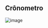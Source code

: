 ## Crônometro

![image](https://github.com/DiogoRodriguees/PROJETOS_COMPUTACAO_FISICA/assets/92277603/e4b0d256-fbc7-4534-833b-f8eae4f3f6e9)
